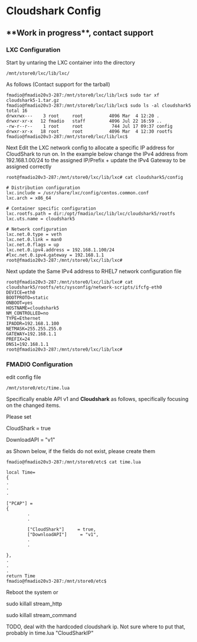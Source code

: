 # Cloudshark Config

## \*\***Work in progress\*\*, contact support**

### LXC Configuration

Start by untaring the LXC container into the directory

```text
/mnt/store0/lxc/lib/lxc/
```

As follows \(Contact support for the tarball\)

```text
fmadio@fmadio20v3-287:/mnt/store0/lxc/lib/lxc$ sudo tar xf cloudshark5-1.tar.gz
fmadio@fmadio20v3-287:/mnt/store0/lxc/lib/lxc$ sudo ls -al cloudshark5
total 16
drwxrwx---    3 root     root          4096 Mar  4 12:20 .
drwxr-xr-x   12 fmadio   staff         4096 Jul 22 16:59 ..
-rw-r--r--    1 root     root           744 Jul 17 09:37 config
drwxr-xr-x   18 root     root          4096 Mar  4 12:30 rootfs
fmadio@fmadio20v3-287:/mnt/store0/lxc/lib/lxc$

```

Next Edit the LXC network config to allocate a specific IP address for CloudShark to run on. In the example below change the IPv4 address from 192.168.1.00/24 to the assigned IP/Prefix + update the IPv4 Gateway to be assigned correctly

```text
root@fmadio20v3-287:/mnt/store0/lxc/lib/lxc# cat cloudshark5/config

# Distribution configuration
lxc.include = /usr/share/lxc/config/centos.common.conf
lxc.arch = x86_64

# Container specific configuration
lxc.rootfs.path = dir:/opt/fmadio/lxc/lib/lxc/cloudshark5/rootfs
lxc.uts.name = cloudshark5

# Network configuration
lxc.net.0.type = veth
lxc.net.0.link = man0
lxc.net.0.flags = up
lxc.net.0.ipv4.address = 192.168.1.100/24
#lxc.net.0.ipv4.gateway = 192.168.1.1
root@fmadio20v3-287:/mnt/store0/lxc/lib/lxc#

```

Next update the Same IPv4 address to RHEL7 network configuration file

```text
root@fmadio20v3-287:/mnt/store0/lxc/lib/lxc# cat cloudshark5/rootfs/etc/sysconfig/network-scripts/ifcfg-eth0
DEVICE=eth0
BOOTPROTO=static
ONBOOT=yes
HOSTNAME=cloudshark5
NM_CONTROLLED=no
TYPE=Ethernet
IPADDR=192.168.1.100
NETMASK=255.255.255.0
GATEWAY=192.168.1.1
PREFIX=24
DNS1=192.168.1.1
root@fmadio20v3-287:/mnt/store0/lxc/lib/lxc#

```

### FMADIO Configuration

edit config file

```text
/mnt/store0/etc/time.lua
```

Specifically enable API v1 and **Cloudshark** as follows, specifically focusing on the changed items.

Please set

CloudShark = true

DownloadAPI = "v1"

as Shown below, if the fields do not exist, please create them

```text
fmadio@fmadio20v3-287:/mnt/store0/etc$ cat time.lua

local Time=
{
.
.
.

["PCAP"] =
{
        .
        .
        
        ["CloudShark"]     = true,
        ["DownloadAPI"]     = "v1",
        .
        .
        
},
.
.
.
return Time
fmadio@fmadio20v3-287:/mnt/store0/etc$

```

Reboot the system or 

sudo killall stream\_http 

sudo killall stream\_command



TODO, deal with the hardcoded cloudshark ip. Not sure where to put that, probably in time.lua "CloudSharkIP"

